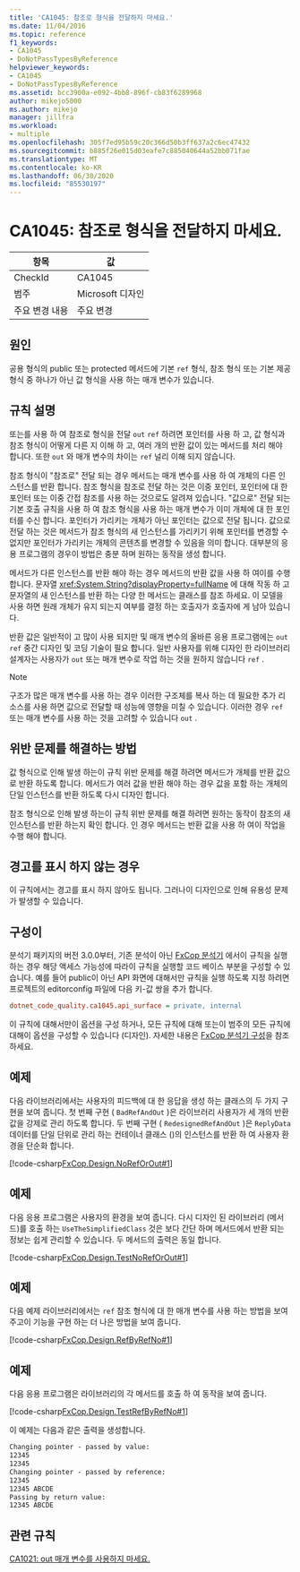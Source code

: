 ```yaml
---
title: 'CA1045: 참조로 형식을 전달하지 마세요.'
ms.date: 11/04/2016
ms.topic: reference
f1_keywords:
- CA1045
- DoNotPassTypesByReference
helpviewer_keywords:
- CA1045
- DoNotPassTypesByReference
ms.assetid: bcc3900a-e092-4bb8-896f-cb83f6289968
author: mikejo5000
ms.author: mikejo
manager: jillfra
ms.workload:
- multiple
ms.openlocfilehash: 305f7ed95b59c20c366d50b3ff637a2c6ec47432
ms.sourcegitcommit: b885f26e015d03eafe7c885040644a52bb071fae
ms.translationtype: MT
ms.contentlocale: ko-KR
ms.lasthandoff: 06/30/2020
ms.locfileid: "85530197"
---
```

# <a name="ca1045-do-not-pass-types-by-reference"></a>CA1045: 참조로 형식을 전달하지 마세요.

|항목|값|
|-|-|
|CheckId|CA1045|
|범주|Microsoft 디자인|
|주요 변경 내용|주요 변경|

## <a name="cause"></a>원인
공용 형식의 public 또는 protected 메서드에 기본 `ref` 형식, 참조 형식 또는 기본 제공 형식 중 하나가 아닌 값 형식을 사용 하는 매개 변수가 있습니다.

## <a name="rule-description"></a>규칙 설명
또는를 사용 하 여 참조로 형식을 전달 `out` `ref` 하려면 포인터를 사용 하 고, 값 형식과 참조 형식이 어떻게 다른 지 이해 하 고, 여러 개의 반환 값이 있는 메서드를 처리 해야 합니다. 또한 `out` 와 매개 변수의 차이는 `ref` 널리 이해 되지 않습니다.

참조 형식이 "참조로" 전달 되는 경우 메서드는 매개 변수를 사용 하 여 개체의 다른 인스턴스를 반환 합니다. 참조 형식을 참조로 전달 하는 것은 이중 포인터, 포인터에 대 한 포인터 또는 이중 간접 참조를 사용 하는 것으로도 알려져 있습니다. "값으로" 전달 되는 기본 호출 규칙을 사용 하 여 참조 형식을 사용 하는 매개 변수가 이미 개체에 대 한 포인터를 수신 합니다. 포인터가 가리키는 개체가 아닌 포인터는 값으로 전달 됩니다. 값으로 전달 하는 것은 메서드가 참조 형식의 새 인스턴스를 가리키기 위해 포인터를 변경할 수 없지만 포인터가 가리키는 개체의 콘텐츠를 변경할 수 있음을 의미 합니다. 대부분의 응용 프로그램의 경우이 방법은 충분 하며 원하는 동작을 생성 합니다.

메서드가 다른 인스턴스를 반환 해야 하는 경우 메서드의 반환 값을 사용 하 여이를 수행 합니다. 문자열 <xref:System.String?displayProperty=fullName> 에 대해 작동 하 고 문자열의 새 인스턴스를 반환 하는 다양 한 메서드는 클래스를 참조 하세요. 이 모델을 사용 하면 원래 개체가 유지 되는지 여부를 결정 하는 호출자가 호출자에 게 남아 있습니다.

반환 값은 일반적이 고 많이 사용 되지만 및 매개 변수의 올바른 응용 프로그램에는 `out` `ref` 중간 디자인 및 코딩 기술이 필요 합니다. 일반 사용자를 위해 디자인 한 라이브러리 설계자는 사용자가 `out` 또는 매개 변수로 작업 하는 것을 원하지 않습니다 `ref` .

> [!NOTE]
> 구조가 많은 매개 변수를 사용 하는 경우 이러한 구조체를 복사 하는 데 필요한 추가 리소스를 사용 하면 값으로 전달할 때 성능에 영향을 미칠 수 있습니다. 이러한 경우 `ref` 또는 매개 변수를 사용 하는 것을 고려할 수 있습니다 `out` .

## <a name="how-to-fix-violations"></a>위반 문제를 해결하는 방법
값 형식으로 인해 발생 하는이 규칙 위반 문제를 해결 하려면 메서드가 개체를 반환 값으로 반환 하도록 합니다. 메서드가 여러 값을 반환 해야 하는 경우 값을 포함 하는 개체의 단일 인스턴스를 반환 하도록 다시 디자인 합니다.

참조 형식으로 인해 발생 하는이 규칙 위반 문제를 해결 하려면 원하는 동작이 참조의 새 인스턴스를 반환 하는지 확인 합니다. 인 경우 메서드는 반환 값을 사용 하 여이 작업을 수행 해야 합니다.

## <a name="when-to-suppress-warnings"></a>경고를 표시 하지 않는 경우
이 규칙에서는 경고를 표시 하지 않아도 됩니다. 그러나이 디자인으로 인해 유용성 문제가 발생할 수 있습니다.

## <a name="configurability"></a>구성이
분석기 패키지의 버전 3.0.0부터, 기존 분석이 아닌 [FxCop 분석기](install-fxcop-analyzers.md) 에서이 규칙을 실행 하는 경우 해당 액세스 가능성에 따라이 규칙을 실행할 코드 베이스 부분을 구성할 수 있습니다. 예를 들어 public이 아닌 API 화면에 대해서만 규칙을 실행 하도록 지정 하려면 프로젝트의 editorconfig 파일에 다음 키-값 쌍을 추가 합니다.

```ini
dotnet_code_quality.ca1045.api_surface = private, internal
```

이 규칙에 대해서만이 옵션을 구성 하거나, 모든 규칙에 대해 또는이 범주의 모든 규칙에 대해이 옵션을 구성할 수 있습니다 (디자인). 자세한 내용은 [FxCop 분석기 구성](configure-fxcop-analyzers.md)을 참조 하세요.

## <a name="example"></a>예제
다음 라이브러리에서는 사용자의 피드백에 대 한 응답을 생성 하는 클래스의 두 가지 구현을 보여 줍니다. 첫 번째 구현 ( `BadRefAndOut` )은 라이브러리 사용자가 세 개의 반환 값을 강제로 관리 하도록 합니다. 두 번째 구현 ( `RedesignedRefAndOut` )은 `ReplyData` 데이터를 단일 단위로 관리 하는 컨테이너 클래스 ()의 인스턴스를 반환 하 여 사용자 환경을 단순화 합니다.

[!code-csharp[FxCop.Design.NoRefOrOut#1](../code-quality/codesnippet/CSharp/ca1045-do-not-pass-types-by-reference_1.cs)]

## <a name="example"></a>예제
다음 응용 프로그램은 사용자의 환경을 보여 줍니다. 다시 디자인 된 라이브러리 (메서드)를 호출 하는 `UseTheSimplifiedClass` 것은 보다 간단 하며 메서드에서 반환 되는 정보는 쉽게 관리할 수 있습니다. 두 메서드의 출력은 동일 합니다.

[!code-csharp[FxCop.Design.TestNoRefOrOut#1](../code-quality/codesnippet/CSharp/ca1045-do-not-pass-types-by-reference_2.cs)]

## <a name="example"></a>예제
다음 예제 라이브러리에서는 `ref` 참조 형식에 대 한 매개 변수를 사용 하는 방법을 보여 주고이 기능을 구현 하는 더 나은 방법을 보여 줍니다.

[!code-csharp[FxCop.Design.RefByRefNo#1](../code-quality/codesnippet/CSharp/ca1045-do-not-pass-types-by-reference_3.cs)]

## <a name="example"></a>예제
다음 응용 프로그램은 라이브러리의 각 메서드를 호출 하 여 동작을 보여 줍니다.

[!code-csharp[FxCop.Design.TestRefByRefNo#1](../code-quality/codesnippet/CSharp/ca1045-do-not-pass-types-by-reference_4.cs)]

이 예제는 다음과 같은 출력을 생성합니다.

```txt
Changing pointer - passed by value:
12345
12345
Changing pointer - passed by reference:
12345
12345 ABCDE
Passing by return value:
12345 ABCDE
```

## <a name="related-rules"></a>관련 규칙
[CA1021: out 매개 변수를 사용하지 마세요.](../code-quality/ca1021.md)
